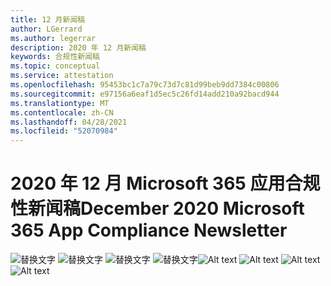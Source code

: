 ```yaml
---
title: 12 月新闻稿
author: LGerrard
ms.author: legerrar
description: 2020 年 12 月新闻稿
keywords: 合规性新闻稿
ms.topic: conceptual
ms.service: attestation
ms.openlocfilehash: 95453bc1c7a79c73d7c81d99beb9dd7384c00806
ms.sourcegitcommit: e97156a6eaf1d5ec5c26fd14add210a92bacd944
ms.translationtype: MT
ms.contentlocale: zh-CN
ms.lasthandoff: 04/28/2021
ms.locfileid: "52070984"
---
```

# <a name="december-2020-microsoft-365-app-compliance-newsletter"></a><span data-ttu-id="7c0f9-104">2020 年 12 月 Microsoft 365 应用合规性新闻稿</span><span class="sxs-lookup"><span data-stu-id="7c0f9-104">December 2020 Microsoft 365 App Compliance Newsletter</span></span>

<span data-ttu-id="7c0f9-105">![替换文字 ](../media/Dec01.PNG)
 ![ 替换文字 ](../media/Dec02.PNG)
 ![ 替换文字 ](../media/Dec03.PNG)
 ![ 替换文字](../media/Dec04.PNG)</span><span class="sxs-lookup"><span data-stu-id="7c0f9-105">![Alt text](../media/Dec01.PNG)
![Alt text](../media/Dec02.PNG)
![Alt text](../media/Dec03.PNG)
![Alt text](../media/Dec04.PNG)</span></span>
